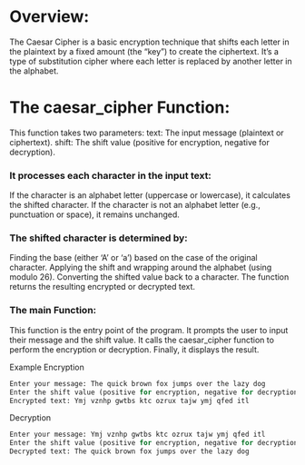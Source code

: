# Overview:
The Caesar Cipher is a basic encryption technique that shifts each letter in the plaintext by a fixed amount (the “key”) to create the ciphertext.
It’s a type of substitution cipher where each letter is replaced by another letter in the alphabet.

# The caesar_cipher Function:
This function takes two parameters:
text: The input message (plaintext or ciphertext).
shift: The shift value (positive for encryption, negative for decryption).
### It processes each character in the input text:
If the character is an alphabet letter (uppercase or lowercase), it calculates the shifted character.
If the character is not an alphabet letter (e.g., punctuation or space), it remains unchanged.
### The shifted character is determined by:
Finding the base (either ‘A’ or ‘a’) based on the case of the original character.
Applying the shift and wrapping around the alphabet (using modulo 26).
Converting the shifted value back to a character.
The function returns the resulting encrypted or decrypted text.
### The main Function:
This function is the entry point of the program.
It prompts the user to input their message and the shift value.
It calls the caesar_cipher function to perform the encryption or decryption.
Finally, it displays the result.

Example
Encryption
```python
Enter your message: The quick brown fox jumps over the lazy dog
Enter the shift value (positive for encryption, negative for decryption): 5
Encrypted text: Ymj vznhp gwtbs ktc ozrux tajw ymj qfed itl
```
Decryption
```python
Enter your message: Ymj vznhp gwtbs ktc ozrux tajw ymj qfed itl
Enter the shift value (positive for encryption, negative for decryption): -5
Decrypted text: The quick brown fox jumps over the lazy dog
```
